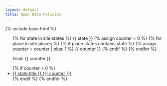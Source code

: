 ```yaml
---
layout: default
title: Open Data Policies
---
```


{% include base.html %}

<ul>
{% for state in site.states %}
  {{ state }}
  {% assign counter = 0 %}
  {% for place in site.places %}
    {% if place.states contains state %}
      {% assign counter = counter | plus: 1 %}
      {{ counter }}
    {% endif %}
  {% endfor %}
  <p>Final: {{ counter }}</p>
  {% if counter > 0 %}
    <li>
      <a href="{{ state.url }}">{{ state.title }} ({{ counter }})</a>
    </li>
  {% endif %}
{% endfor %}
</ul>

<!-- <ul>
{% for doc in site.documents %}
  <li>
    {% assign the_place = site.places | where: "place", doc.place | first %}
    <a href="{{ doc.url }}">{{ the_place.title }} ({{ doc.year }})</a>
  </li>
{% endfor %}
</ul> -->
